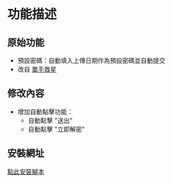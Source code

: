 # 功能描述

## 原始功能
- 預設密碼：自動填入上傳日期作為預設密碼並自動提交
- 改自 [單手救星](https://greasyfork.org/zh-TW/scripts/482985-%E5%96%AE%E6%89%8B%E6%95%91%E6%98%9F)

## 修改內容
- 增加自動點擊功能：
  - 自動點擊 "送出"
  - 自動點擊 "立即解密"

## 安裝網址
[點此安裝腳本](https://github.com/anlo1220/lurlpassword/raw/main/lurl.cc%20%E5%AF%86%E7%A2%BC%E8%85%B3%E6%9C%AC%20%E5%96%AE%E6%89%8B%E6%95%91%E6%98%9F-23.12.24.user.js)

